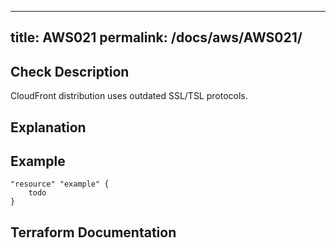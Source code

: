 
---
title: AWS021
permalink: /docs/aws/AWS021/
---


## Check Description

CloudFront distribution uses outdated SSL/TSL protocols.

## Explanation

## Example

```
"resource" "example" {
	todo
}
```

## Terraform Documentation

